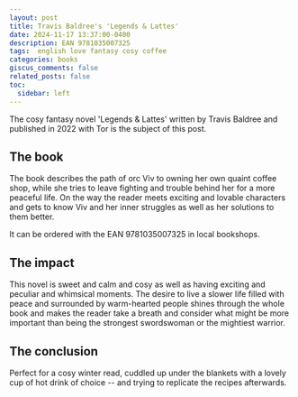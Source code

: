 ```yaml
---
layout: post
title: Travis Baldree's 'Legends & Lattes'
date: 2024-11-17 13:37:00-0400
description: EAN 9781035007325
tags:  english love fantasy cosy coffee
categories: books
giscus_comments: false
related_posts: false
toc:
  sidebar: left
---
```


The cosy fantasy novel 'Legends & Lattes' written by Travis Baldree and published in 2022 with Tor is the subject of this post.

## The book

The book describes the path of orc Viv to owning her own quaint coffee shop, while she tries to leave fighting and trouble behind her for a more peaceful life. On the way the reader meets exciting and lovable characters and gets to know Viv and her inner struggles as well as her solutions to them better.

It can be ordered with the EAN 9781035007325 in local bookshops.


## The impact

This novel is sweet and calm and cosy as well as having exciting and peculiar and whimsical moments. The desire to live a slower life filled with peace and surrounded by warm-hearted people shines through the whole book and makes the reader take a breath and consider what might be more important than being the strongest swordswoman or the mightiest warrior.


## The conclusion

Perfect for a cosy winter read, cuddled up under the blankets with a lovely cup of hot drink of choice -- and trying to replicate the recipes afterwards.
